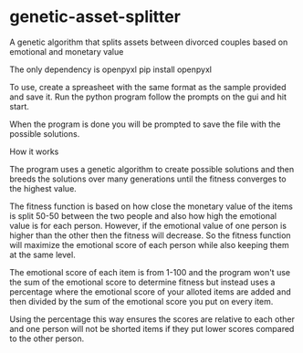 # genetic-asset-splitter
A genetic algorithm that splits assets between divorced couples based on emotional and monetary value

The only dependency is openpyxl
pip install openpyxl

To use, create a spreasheet with the same format as the sample provided and save it.
Run the python program follow the prompts on the gui and hit start.

When the program is done you will be prompted to save the file with the possible solutions.


How it works

The program uses a genetic algorithm to create possible solutions and then breeds the solutions over many generations until the fitness converges to the highest value.

The fitness function is based on how close the monetary value of the items is split 50-50 between the two people and also how high the emotional value is for each person. However, if the emotional value of one person is higher than the other then the fitness will decrease.
So the fitness function will maximize the emotional score of each person while also keeping them at the same level.

The emotional score of each item is from 1-100 and the program won't use the sum of the emotional score to determine fitness but instead uses a percentage where the emotional score of your alloted items are added and then divided by the sum of the emotional score you put on every item. 

Using the percentage this way ensures the scores are relative to each other and one person will not be shorted items if they put lower scores compared to the other person.


